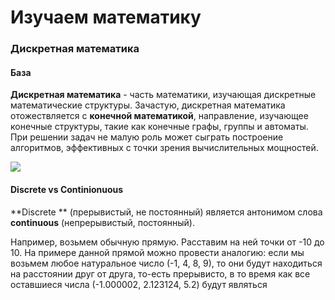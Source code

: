 # Изучаем математику

### Дискретная математика

#### База

**Дискретная математика** - часть математики, изучающая дискретные математические структуры. Зачастую, дискретная математика отожествляется с **конечной математикой**, направление, изучающее конечные структуры, такие как конечные графы, группы и автоматы. При решении задач не малую роль может сыграть построение алгоритмов, эффективных с точки зрения вычислительных мощностей.

![](https://lh3.googleusercontent.com/proxy/pn8CygquN1qlb_GDe4ToT78JA_L89AKPXGskcCUFCsvhSjaVV6HnPAUDUFrCm0JLOgdDF8sVqmngH7AVcj4Pmqf28gxV2A)

#### Discrete vs Continionuous

**Discrete ** (прерывистый, не постоянный) является антонимом слова **continuous** (непрерывистый, постоянный).

Например, возьмем обычную прямую. Расставим на ней точки от -10 до 10. На примере данной прямой можно провести аналогию: если мы возьмем любое натуральное число (-1, 4, 8, 9), то они будут находиться на расстоянии друг от друга, то-есть прерывисто, в то время как все оставшиеся числа (-1.000002, 2.123124, 5.2) будут являться 

